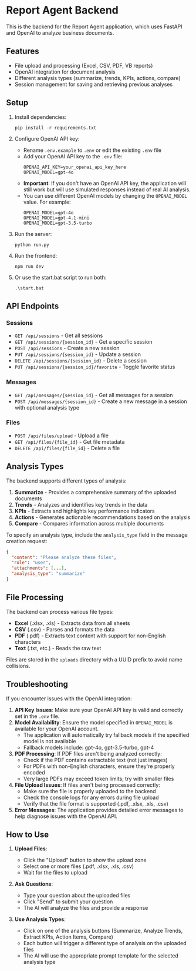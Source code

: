 # Report Agent Backend

This is the backend for the Report Agent application, which uses FastAPI and OpenAI to analyze business documents.

## Features

- File upload and processing (Excel, CSV, PDF, VB reports)
- OpenAI integration for document analysis
- Different analysis types (summarize, trends, KPIs, actions, compare)
- Session management for saving and retrieving previous analyses

## Setup

1. Install dependencies:
   ```
   pip install -r requirements.txt
   ```

2. Configure OpenAI API key:
   - Rename `.env.example` to `.env` or edit the existing `.env` file
   - Add your OpenAI API key to the `.env` file:
     ```
     OPENAI_API_KEY=your_openai_api_key_here
     OPENAI_MODEL=gpt-4o
     ```
   - **Important**: If you don't have an OpenAI API key, the application will still work but will use simulated responses instead of real AI analysis.
   - You can use different OpenAI models by changing the `OPENAI_MODEL` value. For example:
     ```
     OPENAI_MODEL=gpt-4o
     OPENAI_MODEL=gpt-4.1-mini
     OPENAI_MODEL=gpt-3.5-turbo
     ```

3. Run the server:
   ```
   python run.py
   ```

4. Run the frontend:
   ```
   npm run dev
   ```

5. Or use the start.bat script to run both:
   ```
   .\start.bat
   ```

## API Endpoints

### Sessions

- `GET /api/sessions` - Get all sessions
- `GET /api/sessions/{session_id}` - Get a specific session
- `POST /api/sessions` - Create a new session
- `PUT /api/sessions/{session_id}` - Update a session
- `DELETE /api/sessions/{session_id}` - Delete a session
- `PUT /api/sessions/{session_id}/favorite` - Toggle favorite status

### Messages

- `GET /api/messages/{session_id}` - Get all messages for a session
- `POST /api/messages/{session_id}` - Create a new message in a session with optional analysis type

### Files

- `POST /api/files/upload` - Upload a file
- `GET /api/files/{file_id}` - Get file metadata
- `DELETE /api/files/{file_id}` - Delete a file

## Analysis Types

The backend supports different types of analysis:

1. **Summarize** - Provides a comprehensive summary of the uploaded documents
2. **Trends** - Analyzes and identifies key trends in the data
3. **KPIs** - Extracts and highlights key performance indicators
4. **Actions** - Generates actionable recommendations based on the analysis
5. **Compare** - Compares information across multiple documents

To specify an analysis type, include the `analysis_type` field in the message creation request:

```json
{
  "content": "Please analyze these files",
  "role": "user",
  "attachments": [...],
  "analysis_type": "summarize"
}
```

## File Processing

The backend can process various file types:

- **Excel** (.xlsx, .xls) - Extracts data from all sheets
- **CSV** (.csv) - Parses and formats the data
- **PDF** (.pdf) - Extracts text content with support for non-English characters
- **Text** (.txt, etc.) - Reads the raw text

Files are stored in the `uploads` directory with a UUID prefix to avoid name collisions.

## Troubleshooting

If you encounter issues with the OpenAI integration:

1. **API Key Issues**: Make sure your OpenAI API key is valid and correctly set in the `.env` file.
2. **Model Availability**: Ensure the model specified in `OPENAI_MODEL` is available for your OpenAI account.
   - The application will automatically try fallback models if the specified model is not available
   - Fallback models include: gpt-4o, gpt-3.5-turbo, gpt-4
3. **PDF Processing**: If PDF files aren't being analyzed correctly:
   - Check if the PDF contains extractable text (not just images)
   - For PDFs with non-English characters, ensure they're properly encoded
   - Very large PDFs may exceed token limits; try with smaller files
4. **File Upload Issues**: If files aren't being processed correctly:
   - Make sure the file is properly uploaded to the backend
   - Check the console logs for any errors during file upload
   - Verify that the file format is supported (.pdf, .xlsx, .xls, .csv)
5. **Error Messages**: The application provides detailed error messages to help diagnose issues with the OpenAI API.

## How to Use

1. **Upload Files**:
   - Click the "Upload" button to show the upload zone
   - Select one or more files (.pdf, .xlsx, .xls, .csv)
   - Wait for the files to upload

2. **Ask Questions**:
   - Type your question about the uploaded files
   - Click "Send" to submit your question
   - The AI will analyze the files and provide a response

3. **Use Analysis Types**:
   - Click on one of the analysis buttons (Summarize, Analyze Trends, Extract KPIs, Action Items, Compare)
   - Each button will trigger a different type of analysis on the uploaded files
   - The AI will use the appropriate prompt template for the selected analysis type
